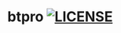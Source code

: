 # btpro [![LICENSE](https://img.shields.io/badge/license-wtfpl-blue.svg?style=flat)](http://choosealicense.com/licenses/wtfpl/)
